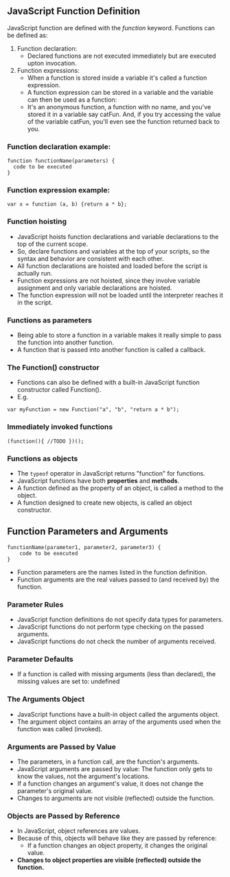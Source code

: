 ## JavaScript Function Definition

JavaScript function are defined with the _function_ keyword. 
Functions can be defined as:
1. Function declaration:
    * Declared functions are not executed immediately but are executed upton invocation.
2. Function expressions:
    * When a function is stored inside a variable it's called a function expression.
    * A function expression can be stored in a variable and the variable can then be used as a function:
    * It's an anonymous function, a function with no name, and you've stored it in a variable say catFun. And, if you try accessing the value of the variable catFun, you'll even see the function returned back to you.

### Function declaration example:
```
function functionName(parameters) {
  code to be executed
}
```
### Function expression example:
```
var x = function (a, b) {return a * b};
```
### Function hoisting
- JavaScript hoists function declarations and variable declarations to the top of the current scope.
- So, declare functions and variables at the top of your scripts, so the syntax and behavior are consistent with each other.
- All function declarations are hoisted and loaded before the script is actually run.
- Function expressions are not hoisted, since they involve variable assignment and only variable declarations are hoisted. 
- The function expression will not be loaded until the interpreter reaches it in the script.

### Functions as parameters
- Being able to store a function in a variable makes it really simple to pass the function into another function. 
- A function that is passed into another function is called a callback. 

### The Function() constructor
- Functions can also be defined with a built-in JavaScript function constructor called Function().
- E.g.
``` 
var myFunction = new Function("a", "b", "return a * b");
```
### Immediately invoked functions
```
(function(){ //TODO })();
```

### Functions as objects
- The `typeof` operator in JavaScript returns "function" for functions.
- JavaScript functions have both __properties__ and __methods__.
- A function defined as the property of an object, is called a method to the object.
- A function designed to create new objects, is called an object constructor.

## Function Parameters and Arguments
```
functionName(parameter1, parameter2, parameter3) {
    code to be executed
}
```
- Function parameters are the names listed in the function definition.
- Function arguments are the real values passed to (and received by) the function.

### Parameter Rules
- JavaScript function definitions do not specify data types for parameters.
- JavaScript functions do not perform type checking on the passed arguments.
- JavaScript functions do not check the number of arguments received.

### Parameter Defaults
- If a function is called with missing arguments (less than declared), the missing values are set to: undefined

### The Arguments Object
- JavaScript functions have a built-in object called the arguments object.
- The argument object contains an array of the arguments used when the function was called (invoked).

### Arguments are Passed by Value
- The parameters, in a function call, are the function's arguments.
- JavaScript arguments are passed by value: The function only gets to know the values, not the argument's locations.
- If a function changes an argument's value, it does not change the parameter's original value.
- Changes to arguments are not visible (reflected) outside the function.

### Objects are Passed by Reference
- In JavaScript, object references are values.
- Because of this, objects will behave like they are passed by reference:
    - If a function changes an object property, it changes the original value.
- __Changes to object properties are visible (reflected) outside the function.__